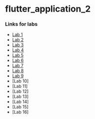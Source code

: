 # flutter_application_2

### Links for labs

- [Lab 1](README_FOLDER/1.md)
- [Lab 2](README_FOLDER/2.md)
- [Lab 3](README_FOLDER/3.md)
- [Lab 4](README_FOLDER/4.md)
- [Lab 5](README_FOLDER/5.md)
- [Lab 6](README_FOLDER/6.md)
- [Lab 7](README_FOLDER/7.md)
- [Lab 8](README_FOLDER/8.md)
- [Lab 9](README_FOLDER/9.md)
- [Lab 10]
- [Lab 11]
- [Lab 12]
- [Lab 13]
- [Lab 14]
- [Lab 15]
- [Lab 16]